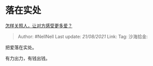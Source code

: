 # 落在实处

[怎样关照人，让对方感受更多爱？](https://www.zhihu.com/question/456788429/answer/1858366787)

> Author: #NellNell
> Last update: *21/08/2021*
> Link:
> Tag:
> 沙海拾金:

把爱落在实处。

有力出力，有钱出钱。
